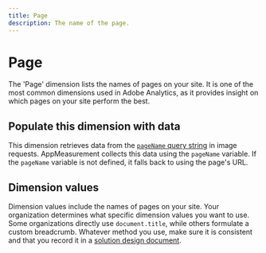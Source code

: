 ```yaml
---
title: Page
description: The name of the page.
---
```


# Page

The 'Page' dimension lists the names of pages on your site. It is one of the most common dimensions used in Adobe Analytics, as it provides insight on which pages on your site perform the best.

## Populate this dimension with data

This dimension retrieves data from the [`pageName` query string](/help/implement/validate/query-parameters.md) in image requests. AppMeasurement collects this data using the `pageName` variable. If the `pageName` variable is not defined, it falls back to using the page's URL.

## Dimension values

Dimension values include the names of pages on your site. Your organization determines what specific dimension values you want to use. Some organizations directly use `document.title`, while others formulate a custom breadcrumb. Whatever method you use, make sure it is consistent and that you record it in a [solution design document](/help/implement/prepare/solution-design.md).
